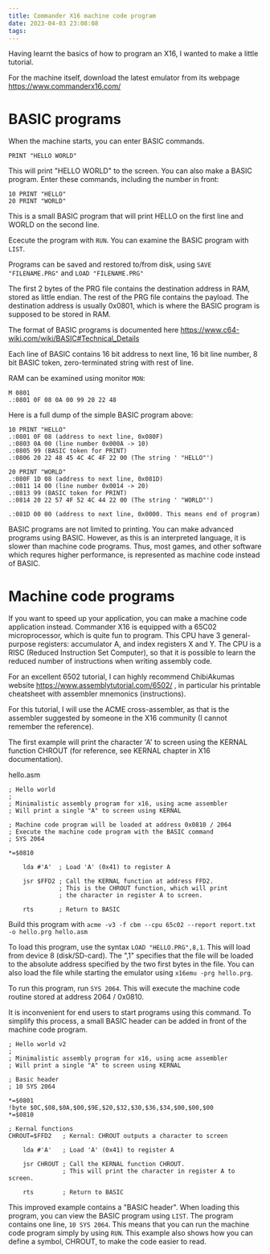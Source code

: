 ```yaml
---
title: Commander X16 machine code program
date: 2023-04-03 23:08:08
tags:
---
```


Having learnt the basics of how to program an X16, I wanted to make a little tutorial.

For the machine itself, download the latest emulator from its webpage https://www.commanderx16.com/

# BASIC programs

When the machine starts, you can enter BASIC commands.

    PRINT "HELLO WORLD"

This will print  "HELLO WORLD" to the screen.
You can also make a BASIC program.
Enter these commands, including the number in front:

    10 PRINT "HELLO"
    20 PRINT "WORLD"

This is a small BASIC program that will print HELLO on the first line and WORLD on the second line.

Ececute the program with ```RUN```.
You can examine the BASIC program with ```LIST```.

Programs can be saved and restored to/from disk, using ```SAVE "FILENAME.PRG"``` and ```LOAD "FILENAME.PRG"```

The first 2 bytes of the PRG file contains the destination address in RAM, stored as little endian. The rest of the PRG file contains the payload. The destination address is usually 0x0801, which is where the BASIC program is supposed to be stored in RAM.

The format of BASIC programs is documented here https://www.c64-wiki.com/wiki/BASIC#Technical_Details 

Each line of BASIC contains 16 bit address to next line, 16 bit line number, 8 bit BASIC token, zero-terminated string with rest of line.

RAM can be examined using monitor ```MON```:

    M 0801
    .:0801 0F 08 0A 00 99 20 22 48

Here is a full dump of the simple BASIC program above:

    10 PRINT "HELLO"
    .:0801 0F 08 (address to next line, 0x080F)
    .:0803 0A 00 (line number 0x000A -> 10)
    .:0805 99 (BASIC token for PRINT)
    .:0806 20 22 48 45 4C 4C 4F 22 00 (The string ' "HELLO"')

    20 PRINT "WORLD"
    .:080F 1D 08 (address to next line, 0x081D)
    .:0811 14 00 (line number 0x0014 -> 20)
    .:0813 99 (BASIC token for PRINT)
    .:0814 20 22 57 4F 52 4C 44 22 00 (The string ' "WORLD"')
    
    .:081D 00 00 (address to next line, 0x0000. This means end of program)

BASIC programs are not limited to printing. You can make advanced programs using BASIC. However, as this is an interpreted language, it is slower than machine code programs. Thus, most games, and other software which requres higher performance, is represented as machine code instead of BASIC.

# Machine code programs

If you want to speed up your application, you can make a machine code application instead. Commander X16 is equipped with a 65C02 microprocessor, which is quite fun to program. This CPU have 3 general-purpose registers: accumulator A, and index registers X and Y. The CPU is a RISC (Reduced Instruction Set Computer), so that it is possible to learn the reduced number of instructions when writing assembly code.

For an excellent 6502 tutorial, I can highly recommend ChibiAkumas website https://www.assemblytutorial.com/6502/ , in particular his printable cheatsheet with assembler mnemonics (instructions).

For this tutorial, I will use the ACME cross-assembler, as that is the assembler suggested by someone in the X16 community (I cannot remember the reference).

The first example will print the character 'A' to screen using the KERNAL function CHROUT (for reference, see KERNAL chapter in X16 documentation).

hello.asm
```
; Hello world
;
; Minimalistic assembly program for x16, using acme assembler
; Will print a single "A" to screen using KERNAL

; Machine code program will be loaded at address 0x0810 / 2064
; Execute the machine code program with the BASIC command
; SYS 2064

*=$0810

    lda #'A'  ; Load 'A' (0x41) to register A

    jsr $FFD2 ; Call the KERNAL function at address FFD2.
              ; This is the CHROUT function, which will print
              ; the character in register A to screen.

    rts       ; Return to BASIC

```
Build this program with ```acme -v3 -f cbm --cpu 65c02 --report report.txt -o hello.prg hello.asm```

To load this program, use the syntax ```LOAD "HELLO.PRG",8,1```. This will load from device 8 (disk/SD-card). The ",1" specifies that the file will be loaded to the absolute address specified by the two first bytes in the file. You can also load the file while starting the emulator using ```x16emu -prg hello.prg```.

To run this program, run ```SYS 2064```.
This will execute the machine code routine stored at address 2064 / 0x0810.

It is inconvenient for end users to start programs using this command. To simplify this process, a small BASIC header can be added in front of the machine code program.

```
; Hello world v2
;
; Minimalistic assembly program for x16, using acme assembler
; Will print a single "A" to screen using KERNAL

; Basic header
; 10 SYS 2064

*=$0801
!byte $0C,$08,$0A,$00,$9E,$20,$32,$30,$36,$34,$00,$00,$00
*=$0810

; Kernal functions
CHROUT=$FFD2   ; Kernal: CHROUT outputs a character to screen

    lda #'A'   ; Load 'A' (0x41) to register A

    jsr CHROUT ; Call the KERNAL function CHROUT.
               ; This will print the character in register A to screen.

    rts        ; Return to BASIC
```

This improved example contains a "BASIC header". When loading this program, you can view the BASIC program using ```LIST```. The program contains one line, ```10 SYS 2064```. This means that you can run the machine code program simply by using ```RUN```. This example also shows how you can define a symbol, CHROUT, to make the code easier to read.